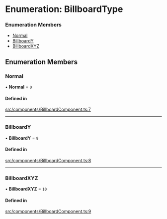# Enumeration: BillboardType


### Enumeration Members

- [Normal](BillboardType.md#normal)
- [BillboardY](BillboardType.md#billboardy)
- [BillboardXYZ](BillboardType.md#billboardxyz)

## Enumeration Members

### Normal

• **Normal** = ``0``

#### Defined in

[src/components/BillboardComponent.ts:7](https://github.com/Orillusion/orillusion/blob/main/src/components/BillboardComponent.ts#L7)

___

### BillboardY

• **BillboardY** = ``9``

#### Defined in

[src/components/BillboardComponent.ts:8](https://github.com/Orillusion/orillusion/blob/main/src/components/BillboardComponent.ts#L8)

___

### BillboardXYZ

• **BillboardXYZ** = ``10``

#### Defined in

[src/components/BillboardComponent.ts:9](https://github.com/Orillusion/orillusion/blob/main/src/components/BillboardComponent.ts#L9)
